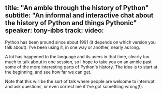 title: "An amble through the history of Python"
subtitle: "An informal and interactive chat about the history of Python and things Pythonic"
speaker: tony-ibbs
track: 
video:
---
Python has been around since about 1991 (it depends on which version you talk about). I've been using it, in one way or another, nearly as long.

A lot has happened to the language and its users in that time, clearly too much to talk about in one session, so I hope to take you on an amble past some of the more interesting parts of Python's history.
The idea is to start at the beginning, and see how far we can get.

Note that this will be the sort of talk where people are welcome to interrupt and ask questions, or even correct me if I've got something wrong(!).